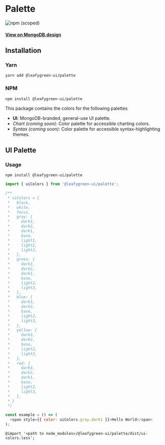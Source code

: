 # Palette

![npm (scoped)](https://img.shields.io/npm/v/@leafygreen-ui/palette.svg)

#### [View on MongoDB.design](https://www.mongodb.design/component/palette/example/)

## Installation

### Yarn

```shell
yarn add @leafygreen-ui/palette
```

### NPM

```shell
npm install @leafygreen-ui/palette
```

This package contains the colors for the following palettes

- **UI**: MongoDB-branded, general-use UI palette.
- _Chart (coming soon)_: Color palette for accessible charting colors.
- _Syntax (coming soon)_: Color palette for accessible syntax-highlighting themes.

## UI Palette

### Usage

```shell
npm install @leafygreen-ui/palette
```

```js
import { uiColors } from '@leafygreen-ui/palette';

/**
 * uiColors = {
 * 	 black,
 *   white,
 *   focus,
 *   gray: {
 *     dark3,
 *     dark2,
 *     dark1,
 *     base,
 *     light1,
 *     light2,
 *     light3,
 *   },
 *   green: {
 *     dark3,
 *     dark2,
 *     dark1,
 *     base,
 *     light2,
 *     light3,
 *   },
 *   blue: {
 *     dark3,
 *     dark2,
 *     base,
 *     light2,
 *     light3,
 *   },
 *   yellow: {
 *     dark3,
 *     dark2,
 *     base,
 *     light2,
 *     light3,
 *   },
 *   red: {
 *     dark3,
 *     dark2,
 *     dark1,
 *     base,
 *     light2,
 *     light3,
 *   },
 * }
 */

const example = () => (
  <span style={{ color: uiColors.gray.dark1 }}>Hello World</span>
);
```

```less
@import '<path to node_modules>/@leafygreen-ui/palette/dist/ui-colors.less';
```
